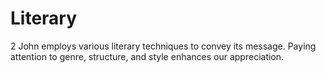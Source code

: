 # Literary

2 John employs various literary techniques to convey its message. Paying attention to genre, structure, and style enhances our appreciation.

